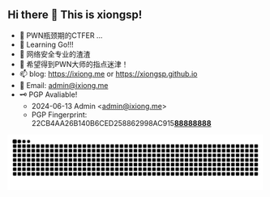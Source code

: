 ## Hi there 👋 This is xiongsp!
- 🔭 PWN瓶颈期的CTFER ...
- 🌱 Learning Go!!!
- 👯 网络安全专业的渣渣
- 🤔 希望得到PWN大师的指点迷津！
- 📫 blog: https://ixiong.me or https://xiongsp.github.io
- 📧 Email: admin@ixiong.me
- 🗝️ PGP Avaliable!
  - 2024-06-13 Admin \<admin@ixiong.me\>
  - PGP Fingerprint: 22CB4AA26B140B6CED258862998AC915<ins>**88888888**</ins>
<picture>
  <source media="(prefers-color-scheme: dark)" srcset="https://raw.githubusercontent.com/xiongsp/xiongsp/output/github-contribution-grid-snake-dark.svg">
  <source media="(prefers-color-scheme: light)" srcset="https://raw.githubusercontent.com/xiongsp/xiongsp/output/github-contribution-grid-snake.svg">
  <img alt="github contribution grid snake animation" src="https://raw.githubusercontent.com/xiongsp/xiongsp/output/github-contribution-grid-snake.svg">
</picture>
